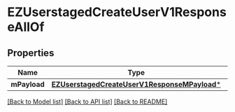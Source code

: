 # EZUserstagedCreateUserV1ResponseAllOf

## Properties
Name | Type | Description | Notes
------------ | ------------- | ------------- | -------------
**mPayload** | [**EZUserstagedCreateUserV1ResponseMPayload***](EZUserstagedCreateUserV1ResponseMPayload.md) |  | 

[[Back to Model list]](../README.md#documentation-for-models) [[Back to API list]](../README.md#documentation-for-api-endpoints) [[Back to README]](../README.md)



